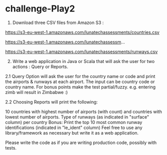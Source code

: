 # challenge-Play2
1. Download three CSV files from Amazon S3 :

https://s3-eu-west-1.amazonaws.com/lunatechassessments/countries.csv

https://s3-eu-west-1.amazonaws.com/lunatechassessm...

https://s3-eu-west-1.amazonaws.com/lunatechassessments/runways.csv



2. Write a web application in Java or Scala that will ask the user for two actions : Query or Reports.

2.1 Query Option will ask the user for the country name or code and print the airports & runways at each airport. The input can be country code or country name. For bonus points make the test partial/fuzzy. e.g. entering zimb will result in Zimbabwe :)

2.2 Choosing Reports will print the following:

10 countries with highest number of airports (with count) and countries with lowest number of airports.
Type of runways (as indicated in "surface" column) per country
Bonus: Print the top 10 most common runway identifications (indicated in "le_ident" column)
Feel free to use any library/framework as necessary but write it as a web application.

Please write the code as if you are writing production code, possibly with tests.
